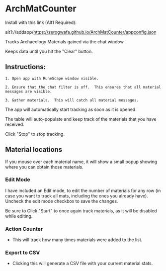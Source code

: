 # ArchMatCounter

Install with this link (Alt1 Required): 

alt1://addapp/https://zerogwafa.github.io/ArchMatCounter/appconfig.json

Tracks Archaeology Materials gained via the chat window.

Keeps data until you hit the "Clear" button.

## Instructions:
    1. Open app with RuneScape window visible.

    2. Ensure that the chat filter is off.  This ensures that all material messages are visible.
    
    3. Gather materials.  This will catch all material messages.

The app will automatically start tracking as soon as it is opened.

The table will auto-populate and keep track of the materials that you have received.

Click "Stop" to stop tracking.

## Material locations

If you mouse over each material name, it will show a small popup showing where you can obtain those materials.

### Edit Mode

I have included an Edit mode, to edit the number of materials for any row (in case you want to track all mats, including the ones you already have).  Uncheck the edit mode checkbox to save the changes.

Be sure to Click "Start" to once again track materials, as it will be disabled while editing.


### Action Counter
- This will track how many times materials were added to the list.

### Export to CSV
- Clicking this will generate a CSV file with your current material stats.  

